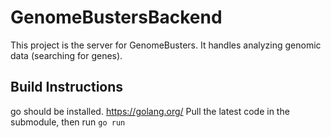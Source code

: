 # GenomeBustersBackend

This project is the server for GenomeBusters. It handles analyzing genomic data (searching for genes).

## Build Instructions

go should be installed. https://golang.org/ Pull the latest code in the submodule, then run `go run`